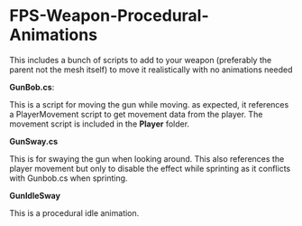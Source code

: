 # FPS-Weapon-Procedural-Animations
This includes a bunch of scripts to add to your weapon (preferably the parent not the mesh itself) to move it realistically with no animations needed

**GunBob.cs**:

This is a script for moving the gun while moving. as expected, it references a PlayerMovement script to get movement data from the player. The movement script is included in the **Player** folder.

**GunSway.cs**

This is for swaying the gun when looking around. This also references the player movement but only to disable the effect while sprinting as it conflicts with Gunbob.cs when sprinting.

**GunIdleSway**

This is a procedural idle animation.
